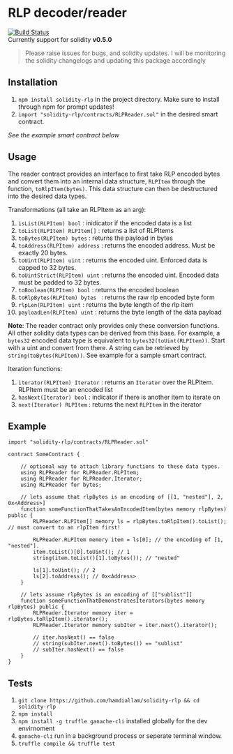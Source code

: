 # RLP decoder/reader
[![Build Status](https://travis-ci.com/hamdiallam/Solidity-RLP.svg?branch=master)](https://travis-ci.com/hamdiallam/Solidity-RLP)  
Currently support for solidity **v0.5.0**  
> Please raise issues for bugs, and solidity updates. I will be monitoring the solidity changelogs and updating this package accordingly

## Installation
1. `npm install solidity-rlp` in the project directory. Make sure to install through npm for prompt updates!
2. `import "solidity-rlp/contracts/RLPReader.sol"` in the desired smart contract.

_See the example smart contract below_

## Usage
The reader contract provides an interface to first take RLP encoded bytes and convert them into
an internal data structure, `RLPItem` through the function, `toRlpItem(bytes)`. This data structure can then be
destructured into the desired data types.

Transformations (all take an RLPItem as an arg):
1. `isList(RLPItem) bool` : inidicator if the encoded data is a list
2. `toList(RLPItem) RLPItem[]` : returns a list of RLPItems
3. `toBytes(RLPItem) bytes` : returns the payload in bytes
4. `toAddress(RLPItem) address` : returns the encoded address. Must be exactly 20 bytes.
5. `toUint(RLPItem) uint` : returns the encoded uint. Enforced data is capped to 32 bytes.
6. `toUintStrict(RLPItem) uint` : returns the encoded uint. Encoded data must be padded to 32 bytes.
7. `toBoolean(RLPItem) bool` : returns the encoded boolean
8. `toRlpBytes(RLPItem) bytes ` : returns the raw rlp encoded byte form
9. `rlpLen(RLPItem) uint` : returns the byte length of the rlp item
10. `payloadLen(RLPItem) uint` : returns the byte length of the data payload

**Note**: The reader contract only provides only these conversion functions. All other solidity data types can be derived from
this base. For example, a `bytes32` encoded data type is equivalent to `bytes32(toUint(RLPItem))`. Start with a uint and convert from there.
A string can be retrieved by `string(toBytes(RLPItem))`. See example for a sample smart contract.

Iteration functions:
1. `iterator(RLPItem) Iterator` : returns an `Iterator` over the RLPItem. RLPItem must be an encoded list
2. `hasNext(Iterator) bool` : indicator if there is another item to iterate on
3. `next(Iterator) RLPItem` : returns the next `RLPItem` in the iterator

## Example
```solidity
import "solidity-rlp/contracts/RLPReader.sol"

contract SomeContract {
    
    // optional way to attach library functions to these data types.
    using RLPReader for RLPReader.RLPItem;
    using RLPReader for RLPReader.Iterator;
    using RLPReader for bytes;

    // lets assume that rlpBytes is an encoding of [[1, "nested"], 2, 0x<Address>]
    function someFunctionThatTakesAnEncodedItem(bytes memory rlpBytes) public {
        RLPReader.RLPItem[] memory ls = rlpBytes.toRlpItem().toList(); // must convert to an rlpItem first!

        RLPReader.RLPItem memory item = ls[0]; // the encoding of [1, "nested"].
        item.toList()[0].toUint(); // 1
        string(item.toList()[1].toBytes()); // "nested"

        ls[1].toUint(); // 2
        ls[2].toAddress(); // 0x<Address>
    }

    // lets assume rlpBytes is an encoding of [["sublist"]]
    function someFunctionThatDemonstratesIterators(bytes memory rlpBytes) public {
        RLPReader.Iterator memory iter = rlpBytes.toRlpItem().iterator();
        RLPReader.Iterator memory subIter = iter.next().iterator();

        // iter.hasNext() == false
        // string(subIter.next().toBytes()) == "sublist"
        // subIter.hasNext() == false
    }
}
```


## Tests
1. `git clone https://github.com/hamdiallam/solidity-rlp && cd solidity-rlp`
2. `npm install`
3. `npm install -g truffle ganache-cli` installed globally for the dev envirnoment
4. `ganache-cli` run in a background process or seperate terminal window.
4. `truffle compile && truffle test`

